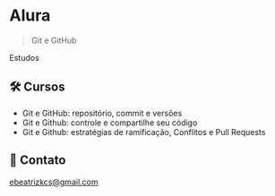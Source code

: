 # Alura

> Git e GitHub

Estudos

## 🛠 Cursos

- Git e GitHub: repositório, commit e versões
- Git e Github: controle e compartilhe seu código
- Git e Github: estratégias de ramificação, Conflitos e Pull Requests

## 💙 Contato

ebeatrizkcs@gmail.com
